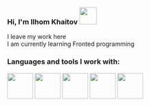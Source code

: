 ### Hi, I'm Ilhom Khaitov   <img src="https://media.giphy.com/media/hvRJCLFzcasrR4ia7z/giphy.gif" width="40px">


I leave my work here <br />
I am currently learning Fronted programming <br />

### Languages and tools I work with:

<code><img src="https://thumbs.dreamstime.com/z/html-icon-trendy-flat-vector-white-background-fr-technology-collection-illustration-can-be-use-web-mobile-eps-130325729.jpg?ct=jpeg" width="60px"/></code>
<code><img src="https://thumbs.dreamstime.com/z/css-icon-trendy-flat-vector-white-background-technology-collection-illustration-can-be-use-web-mobile-eps-130325734.jpg?ct=jpeg" width="60px"/></code>
<code><img src="https://thumbs.dreamstime.com/z/bootstrap-free-open-source-css-framework-directed-responsive-mobile-first-front-end-web-development-contains-css-208075223.jpg?ct=jpeg" width="60px"/></code>
<code><img src="https://static-00.iconduck.com/assets.00/sass-icon-2048x1536-nyl4dxbm.png" height="60px"/></code>
<code><img src="https://thumbs.dreamstime.com/z/java-script-icon-vector-isolated-white-background-logo-conce-java-script-icon-vector-isolated-white-background-logo-concept-125792458.jpg?ct=jpeg" width="60px"/></code>
<!--
**Khaitov-Ilkhom/Khaitov-Ilkhom** is a ✨ _special_ ✨ repository because its `README.md` (this file) appears on your GitHub profile.

Here are some ideas to get you started:

- 🔭 I’m currently working on ...
- 🌱 I’m currently learning ...
- 👯 I’m looking to collaborate on ...
- 🤔 I’m looking for help with ...
- 💬 Ask me about ...
- 📫 How to reach me: ...
- 😄 Pronouns: ...
- ⚡ Fun fact: ...
-->
